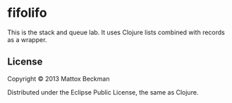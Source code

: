 # fifolifo

This is the stack and queue lab.  It uses Clojure lists combined
with records as a wrapper.

## License

Copyright © 2013 Mattox Beckman

Distributed under the Eclipse Public License, the same as Clojure.
